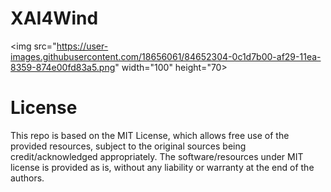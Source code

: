 # XAI4Wind
<img src="https://user-images.githubusercontent.com/18656061/84652304-0c1d7b00-af29-11ea-8359-874e00fd83a5.png" width="100" height="70>

# License

This repo is based on the MIT License, which allows free use of the provided resources, subject to the original sources being credit/acknowledged appropriately. The software/resources under MIT license is provided as is, without any liability or warranty at the end of the authors.
